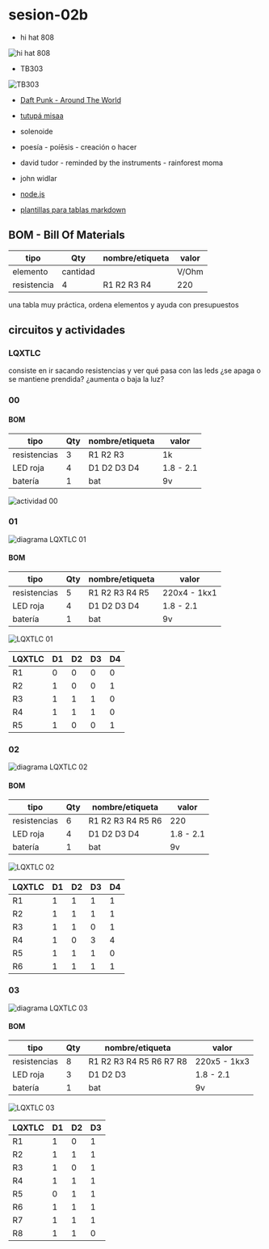 # sesion-02b

- hi hat 808

![hi hat 808](./archivos/hiHat808.png)

- TB303

![TB303](./archivos/TB303.png)

- [Daft Punk - Around The World](https://www.youtube.com/watch?v=K0HSD_i2DvA)

- [tutupá misaa](https://vimeo.com/matiasserranoacevedo)
- solenoide
- poesía - poíēsis - creación o hacer
- david tudor - reminded by the instruments - rainforest moma
- john widlar
- [node.js](https://nodejs.org/en)
- [plantillas para tablas markdown](https://www.tablesgenerator.com/markdown_tables)

## BOM - Bill Of Materials

| tipo        | Qty      | nombre/etiqueta | valor |
|-------------|----------|-----------------|-------|
| elemento    | cantidad |                 | V/Ohm |
| resistencia | 4        | R1 R2 R3 R4     | 220   |

una tabla muy práctica, ordena elementos y ayuda con presupuestos

## circuitos y actividades

### LQXTLC

consiste en ir sacando resistencias y ver qué pasa con las leds ¿se apaga o se mantiene prendida? ¿aumenta o baja la luz?

### 00

#### BOM

| tipo         | Qty | nombre/etiqueta | valor     |
|--------------|-----|-----------------|-----------|
| resistencias | 3   | R1 R2 R3        | 1k        |
| LED roja     | 4   | D1 D2 D3 D4     | 1.8 - 2.1 |
| batería      | 1   | bat             | 9v        |

![actividad 00](./archivos/actividad.00.jpg)

### 01

![diagrama LQXTLC 01](./archivos/diagramaLQXTLC.01.png)

#### BOM

| tipo         | Qty | nombre/etiqueta | valor        |
|--------------|-----|-----------------|--------------|
| resistencias | 5   | R1 R2 R3 R4 R5  | 220x4 - 1kx1 |
| LED roja     | 4   | D1 D2 D3 D4     | 1.8 - 2.1    |
| batería      | 1   | bat             | 9v           |

![LQXTLC 01](./archivos/LQXTLC.01.jpg)

| LQXTLC | D1 | D2 | D3 | D4 |
|--------|----|----|----|----|
| R1     | 0  | 0  | 0  | 0  |
| R2     | 1  | 0  | 0  | 1  |
| R3     | 1  | 1  | 1  | 0  |
| R4     | 1  | 1  | 1  | 0  |
| R5     | 1  | 0  | 0  | 1  |

### 02

![diagrama LQXTLC 02](./archivos/diagramaLQXTLC.02.png)

#### BOM

| tipo         | Qty | nombre/etiqueta   | valor     |
|--------------|-----|-------------------|-----------|
| resistencias | 6   | R1 R2 R3 R4 R5 R6 | 220       |
| LED roja     | 4   | D1 D2 D3 D4       | 1.8 - 2.1 |
| batería      | 1   | bat               | 9v        |

![LQXTLC 02](./archivos/LQXTLC.02.jpg)

| LQXTLC | D1 | D2 | D3 | D4 |
|--------|----|----|----|----|
| R1     |1   |1   |1   |1   |
| R2     |1   |1   |1   |1   |
| R3     |1   |1   |0   |1   |
| R4     |1   |0   |3   |4   |
| R5     |1   |1   |1   |0   |
| R6     |1   |1   |1   |1   |

### 03

![diagrama LQXTLC 03](./archivos/diagramaLQXTLC.03.png)

#### BOM

| tipo         | Qty | nombre/etiqueta         | valor        |
|--------------|-----|-------------------------|--------------|
| resistencias | 8   | R1 R2 R3 R4 R5 R6 R7 R8 | 220x5 - 1kx3 |
| LED roja     | 3   | D1 D2 D3                | 1.8 - 2.1    |
| batería      | 1   | bat                     | 9v           |

![LQXTLC 03](./archivos/LQXTLC.03.jpg)

| LQXTLC | D1 | D2 | D3 |
|--------|----|----|----|
| R1     | 1  | 0  |1   |
| R2     |1   |1   |1   |
| R3     |1   |0   |1   |
| R4     |1   |1   |1   |
| R5     |0   |1   |1   |
| R6     |1   |1   |1   |
| R7     |1   |1   |1   |
| R8     |1   |1   |0   |